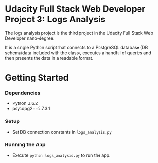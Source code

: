 # Udacity Full Stack Web Developer Project 3: Logs Analysis
The logs analysis project is the third project in the Udacity Full Stack Web Developer nano-degree.

It is a single Python script that connects to a PostgreSQL database (DB schema/data included with the class), executes a handful of queries and then presents the data in a readable format.

# Getting Started
### Dependencies
* Python 3.6.2
* psycopg2==2.7.3.1

### Setup
* Set DB connection constants in `logs_analysis.py`

### Running the App
* Execute `python logs_analysis.py` to run the app.
